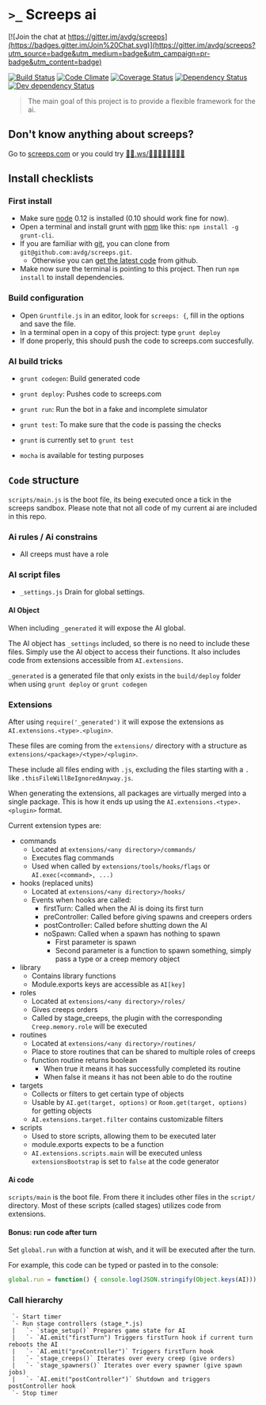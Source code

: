 `>_` Screeps ai
===============

[![Join the chat at https://gitter.im/avdg/screeps](https://badges.gitter.im/Join%20Chat.svg)](https://gitter.im/avdg/screeps?utm_source=badge&utm_medium=badge&utm_campaign=pr-badge&utm_content=badge)

[![Build Status](https://travis-ci.org/avdg/screeps.svg)](https://travis-ci.org/avdg/screeps)
[![Code Climate](https://codeclimate.com/github/avdg/screeps/badges/gpa.svg)](https://codeclimate.com/github/avdg/screeps)
[![Coverage Status](https://coveralls.io/repos/avdg/screeps/badge.svg?branch=master)](https://coveralls.io/r/avdg/screeps?branch=master)
[![Dependency Status](https://david-dm.org/avdg/screeps.svg)](https://david-dm.org/avdg/screeps)
[![Dev dependency Status](https://david-dm.org/avdg/screeps/dev-status.svg)](https://david-dm.org/avdg/screeps#info=devDependencies)

> The main goal of this project is to provide a flexible framework for the ai.

## Don't know anything about screeps?
Go to [screeps.com](https://screeps.com) or you could try [🍕💩.ws/🐯🔮👊🍋😜🐱🍩🐰](http://🍕💩.ws/🐯🔮👊🍋😜🐱🍩🐰)

## Install checklists

### First install

- Make sure [node](https://nodejs.org/) 0.12 is installed (0.10 should work fine for now).
- Open a terminal and install grunt with [npm](https://www.npmjs.com/) like this: `npm install -g grunt-cli`.
- If you are familiar with [git](https://git-scm.com/), you can clone from `git@github.com:avdg/screeps.git`.
  - Otherwise you can [get the latest code](https://github.com/avdg/screeps/archive/master.zip) from github.
- Make now sure the terminal is pointing to this project. Then run `npm install` to install dependencies.

### Build configuration

- Open `Gruntfile.js` in an editor, look for `screeps: {`, fill in the options and save the file.
- In a terminal open in a copy of this project: type `grunt deploy`
- If done properly, this should push the code to screeps.com succesfully.

### AI build tricks

- `grunt codegen`: Build generated code
- `grunt deploy`: Pushes code to screeps.com
- `grunt run`: Run the bot in a fake and incomplete simulator
- `grunt test`: To make sure that the code is passing the checks
- `grunt` is currently set to `grunt test`

- `mocha` is available for testing purposes

## `Code` structure

`scripts/main.js` is the boot file, its being executed once a tick in the screeps sandbox.
Please note that not all code of my current ai are included in this repo.

### Ai rules / Ai constrains

- All creeps must have a role

### AI script files

- `_settings.js` Drain for global settings.

#### AI Object

When including `_generated` it will expose the AI global.

The AI object has `_settings` included, so there is no need to include these files.
Simply use the AI object to access their functions.
It also includes code from extensions accessible from `AI.extensions`.

`_generated` is a generated file that only exists in the `build/deploy`
folder when using `grunt deploy` or `grunt codegen`

### Extensions

After using `require('_generated')` it will expose the extensions as
`AI.extensions.<type>.<plugin>`.

These files are coming from the `extensions/` directory with a structure as
`extensions/<package>/<type>/<plugin>`.

These include all files ending with `.js`, excluding the files starting with a `.`
like `.thisFileWillBeIgnoredAnyway.js`.

When generating the extensions, all packages are virtually merged into a single package.
This is how it ends up using the `AI.extensions.<type>.<plugin>` format.

Current extension types are:
- commands
   - Located at `extensions/<any directory>/commands/`
   - Executes flag commands
   - Used when called by `extensions/tools/hooks/flags` or `AI.exec(<command>, ...)`
- hooks (replaced units)
   - Located at `extensions/<any directory>/hooks/`
   - Events when hooks are called:
     - firstTurn: Called when the AI is doing its first turn
     - preController: Called before giving spawns and creepers orders
     - postController: Called before shutting down the AI
     - noSpawn: Called when a spawn has nothing to spawn
       - First parameter is spawn
       - Second parameter is a function to spawn something, simply pass a type or a creep memory object
- library
   - Contains library functions
   - Module.exports keys are accessible as `AI[key]`
- roles
   - Located at `extensions/<any directory>/roles/`
   - Gives creeps orders
   - Called by stage_creeps, the plugin with the corresponding `Creep.memory.role` will be executed
- routines
   - Located at `extensions/<any directory>/routines/`
   - Place to store routines that can be shared to multiple roles of creeps
   - function routine returns boolean
     - When true it means it has successfully completed its routine
     - When false it means it has not been able to do the routine
- targets
   - Collects or filters to get certain type of objects
   - Usable by `AI.get(target, options)` or `Room.get(target, options)` for getting objects
   - `AI.extensions.target.filter` contains customizable filters
- scripts
   - Used to store scripts, allowing them to be executed later
   - module.exports expects to be a function
   - `AI.extensions.scripts.main` will be executed unless `extensionsBootstrap` is set to `false` at the code generator

#### Ai code

`scripts/main` is the boot file. From there it includes other files in the `script/` directory.
Most of these scripts (called stages) utilizes code from extensions.

#### Bonus: run code after turn
Set `global.run` with a function at wish, and it will be executed after the turn.

For example, this code can be typed or pasted in to the console:

```javascript
global.run = function() { console.log(JSON.stringify(Object.keys(AI))); }
```

### Call hierarchy

```
 `- Start timer
 `- Run stage controllers (stage_*.js)
 |   `- `stage_setup()` Prepares game state for AI
 |   `- `AI.emit("firstTurn") Triggers firstTurn hook if current turn reboots the AI
 |   `- `AI.emit("preController")` Triggers firstTurn hook
 |   `- `stage_creeps()` Iterates over every creep (give orders)
 |   `- `stage_spawners()` Iterates over every spawner (give spawn jobs)
 |   `- `AI.emit("postController")` Shutdown and triggers postController hook
 `- Stop timer
```

